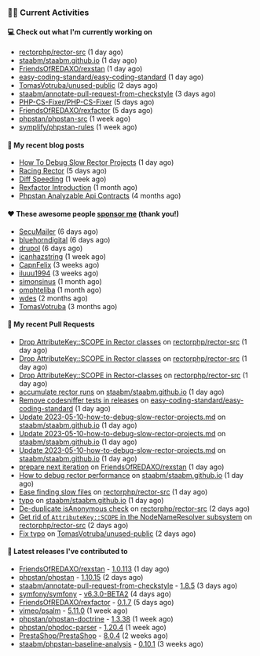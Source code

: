 ### 👨‍💻 Current Activities


#### 💻 Check out what I'm currently working on

- [rectorphp/rector-src](https://github.com/rectorphp/rector-src) (1 day ago)
- [staabm/staabm.github.io](https://github.com/staabm/staabm.github.io) (1 day ago)
- [FriendsOfREDAXO/rexstan](https://github.com/FriendsOfREDAXO/rexstan) (1 day ago)
- [easy-coding-standard/easy-coding-standard](https://github.com/easy-coding-standard/easy-coding-standard) (1 day ago)
- [TomasVotruba/unused-public](https://github.com/TomasVotruba/unused-public) (2 days ago)
- [staabm/annotate-pull-request-from-checkstyle](https://github.com/staabm/annotate-pull-request-from-checkstyle) (3 days ago)
- [PHP-CS-Fixer/PHP-CS-Fixer](https://github.com/PHP-CS-Fixer/PHP-CS-Fixer) (5 days ago)
- [FriendsOfREDAXO/rexfactor](https://github.com/FriendsOfREDAXO/rexfactor) (5 days ago)
- [phpstan/phpstan-src](https://github.com/phpstan/phpstan-src) (1 week ago)
- [symplify/phpstan-rules](https://github.com/symplify/phpstan-rules) (1 week ago)


#### 📜 My recent blog posts

- [How To Debug Slow Rector Projects](https://staabm.github.io/2023/05/10/how-to-debug-slow-rector-projects.html) (1 day ago)
- [Racing Rector](https://staabm.github.io/2023/05/06/racing-rector.html) (5 days ago)
- [Diff Speeding](https://staabm.github.io/2023/05/01/diff-speeding.html) (1 week ago)
- [Rexfactor Introduction](https://staabm.github.io/2023/04/09/rexfactor-introduction.html) (1 month ago)
- [Phpstan Analyzable Api Contracts](https://staabm.github.io/2022/12/29/phpstan-analyzable-api-contracts.html) (4 months ago)


#### ❤️ These awesome people [sponsor me](https://github.com/sponsors/staabm) (thank you!)

- [SecuMailer](https://github.com/SecuMailer) (6 days ago)
- [bluehorndigital](https://github.com/bluehorndigital) (6 days ago)
- [drupol](https://github.com/drupol) (6 days ago)
- [icanhazstring](https://github.com/icanhazstring) (1 week ago)
- [CapnFelix](https://github.com/CapnFelix) (3 weeks ago)
- [iluuu1994](https://github.com/iluuu1994) (3 weeks ago)
- [simonsinus](https://github.com/simonsinus) (1 month ago)
- [omphteliba](https://github.com/omphteliba) (1 month ago)
- [wdes](https://github.com/wdes) (2 months ago)
- [TomasVotruba](https://github.com/TomasVotruba) (3 months ago)


#### 🔨 My recent Pull Requests

- [Drop AttributeKey::SCOPE in Rector classes](https://github.com/rectorphp/rector-src/pull/3792) on [rectorphp/rector-src](https://github.com/rectorphp/rector-src) (1 day ago)
- [Drop AttributeKey::SCOPE in Rector classes](https://github.com/rectorphp/rector-src/pull/3791) on [rectorphp/rector-src](https://github.com/rectorphp/rector-src) (1 day ago)
- [Drop AttributeKey::SCOPE in Rector-classes](https://github.com/rectorphp/rector-src/pull/3790) on [rectorphp/rector-src](https://github.com/rectorphp/rector-src) (1 day ago)
- [accumulate rector runs](https://github.com/staabm/staabm.github.io/pull/76) on [staabm/staabm.github.io](https://github.com/staabm/staabm.github.io) (1 day ago)
- [Remove codesniffer tests in releases](https://github.com/easy-coding-standard/easy-coding-standard/pull/82) on [easy-coding-standard/easy-coding-standard](https://github.com/easy-coding-standard/easy-coding-standard) (1 day ago)
- [Update 2023-05-10-how-to-debug-slow-rector-projects.md](https://github.com/staabm/staabm.github.io/pull/75) on [staabm/staabm.github.io](https://github.com/staabm/staabm.github.io) (1 day ago)
- [Update 2023-05-10-how-to-debug-slow-rector-projects.md](https://github.com/staabm/staabm.github.io/pull/74) on [staabm/staabm.github.io](https://github.com/staabm/staabm.github.io) (1 day ago)
- [Update 2023-05-10-how-to-debug-slow-rector-projects.md](https://github.com/staabm/staabm.github.io/pull/73) on [staabm/staabm.github.io](https://github.com/staabm/staabm.github.io) (1 day ago)
- [prepare next iteration](https://github.com/FriendsOfREDAXO/rexstan/pull/499) on [FriendsOfREDAXO/rexstan](https://github.com/FriendsOfREDAXO/rexstan) (1 day ago)
- [How to debug rector performance](https://github.com/staabm/staabm.github.io/pull/72) on [staabm/staabm.github.io](https://github.com/staabm/staabm.github.io) (1 day ago)
- [Ease finding slow files](https://github.com/rectorphp/rector-src/pull/3785) on [rectorphp/rector-src](https://github.com/rectorphp/rector-src) (1 day ago)
- [typo](https://github.com/staabm/staabm.github.io/pull/71) on [staabm/staabm.github.io](https://github.com/staabm/staabm.github.io) (1 day ago)
- [De-duplicate isAnonymous check](https://github.com/rectorphp/rector-src/pull/3782) on [rectorphp/rector-src](https://github.com/rectorphp/rector-src) (2 days ago)
- [Get rid of `AttributeKey::SCOPE` in the NodeNameResolver subsystem](https://github.com/rectorphp/rector-src/pull/3780) on [rectorphp/rector-src](https://github.com/rectorphp/rector-src) (2 days ago)
- [Fix typo](https://github.com/TomasVotruba/unused-public/pull/59) on [TomasVotruba/unused-public](https://github.com/TomasVotruba/unused-public) (2 days ago)


#### 🔭 Latest releases I've contributed to

- [FriendsOfREDAXO/rexstan](https://github.com/FriendsOfREDAXO/rexstan) - [1.0.113](https://github.com/FriendsOfREDAXO/rexstan/releases/tag/1.0.113) (1 day ago)
- [phpstan/phpstan](https://github.com/phpstan/phpstan) - [1.10.15](https://github.com/phpstan/phpstan/releases/tag/1.10.15) (2 days ago)
- [staabm/annotate-pull-request-from-checkstyle](https://github.com/staabm/annotate-pull-request-from-checkstyle) - [1.8.5](https://github.com/staabm/annotate-pull-request-from-checkstyle/releases/tag/1.8.5) (3 days ago)
- [symfony/symfony](https://github.com/symfony/symfony) - [v6.3.0-BETA2](https://github.com/symfony/symfony/releases/tag/v6.3.0-BETA2) (4 days ago)
- [FriendsOfREDAXO/rexfactor](https://github.com/FriendsOfREDAXO/rexfactor) - [0.1.7](https://github.com/FriendsOfREDAXO/rexfactor/releases/tag/0.1.7) (5 days ago)
- [vimeo/psalm](https://github.com/vimeo/psalm) - [5.11.0](https://github.com/vimeo/psalm/releases/tag/5.11.0) (1 week ago)
- [phpstan/phpstan-doctrine](https://github.com/phpstan/phpstan-doctrine) - [1.3.38](https://github.com/phpstan/phpstan-doctrine/releases/tag/1.3.38) (1 week ago)
- [phpstan/phpdoc-parser](https://github.com/phpstan/phpdoc-parser) - [1.20.4](https://github.com/phpstan/phpdoc-parser/releases/tag/1.20.4) (1 week ago)
- [PrestaShop/PrestaShop](https://github.com/PrestaShop/PrestaShop) - [8.0.4](https://github.com/PrestaShop/PrestaShop/releases/tag/8.0.4) (2 weeks ago)
- [staabm/phpstan-baseline-analysis](https://github.com/staabm/phpstan-baseline-analysis) - [0.10.1](https://github.com/staabm/phpstan-baseline-analysis/releases/tag/0.10.1) (3 weeks ago)
